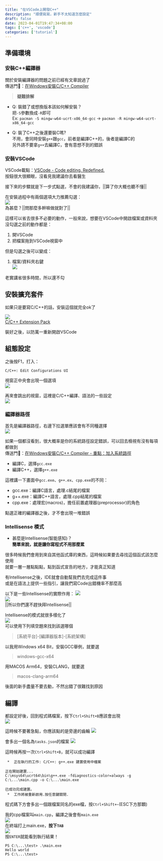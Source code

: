 ```yaml
---
title: "在VSCode上開發C++"
description: "順便寫寫，新手不太知道怎麼設定"
draft: false
date: 2023-04-01T19:47:34+08:00
tags: ['c++', 'vscode']
categories: ['tutorial']
---
```


## 準備環境

### 安裝C++編譯器

關於安裝編譯器的問題之前已經有文章說過了  
傳送門🚪：[在Windows安裝C/C++ Compiler](/p/在windows安裝c/c-compiler/)

> **疑難排解**

- Q: 裝錯了或想換版本該如何解安裝？  
把`-S`參數換成`-R`即可  
Ex: `pacman -S mingw-w64-ucrt-x86_64-gcc` -> `pacman -R mingw-w64-ucrt-x86_64-gcc`

- Q: 裝了C++之後還要裝C嗎?  
不用，會同時安裝`g++`跟`gcc`，前者是編譯C++的，後者是編譯C的  
另外請不要拿`g++`去編譯C，會有意想不到的錯誤  

### 安裝VSCode

VSCode載點：[VSCode - Code editing. Redefined.](https://code.visualstudio.com/)  
按鈕很大很顯眼，沒看見我建議你去看醫生  

接下來的步驟就是下一步式點選，不會的我建議你，||算了你大概也聽不懂||  

在安裝過程中有兩個選項大力推薦勾選：  
![](img/5.png)  
為甚麼？||問那麼多幹嘛做就對了||

這樣可以省去很多不必要的動作，一般來說，想要在VSCode中開啟檔案或資料夾  
沒勾選之前的動作都是：  
1. 開VSCode
2. 把檔案拖到VSCode視窗中

但是勾選之後可以變成：
1. 檔案/資料夾右鍵  
![](img/1.png)  

老實講省很多時間，所以還不勾

## 安裝擴充套件

如果只是要寫C/C++的話，安裝這個就完全ok了

![](https://ms-vscode.gallerycdn.vsassets.io/extensions/ms-vscode/cpptools-extension-pack/1.3.0/1662069439952/Microsoft.VisualStudio.Services.Icons.Default)  
[C/C++ Extension Pack](https://marketplace.visualstudio.com/items?itemName=ms-vscode.cpptools-extension-pack)

裝好之後，以防萬一重新開啟VSCode  

## 組態設定

之後按F1，打入：
```
C/C++: Edit Configurations UI
```

視窗正中央會出現一個選項  
![](img/2.png)

再來會跳出的視窗，這裡是C/C++編譯、語法的一些設定  
![](img/3.png)

### 編譯器路徑

首先是編譯器路徑，右邊下拉選單應該會有不同種選擇  
![](img/4.png)

如果一個都沒看到，很大概率是你的系統路徑設定錯誤，可以回去檢視有沒有每項都做到  
傳送門🚪：[在Windows安裝C/C++ Compiler - 重點：加入系統路徑](/p/%e5%9c%a8windows%e5%ae%89%e8%a3%9dc/c-compiler/#%E9%87%8D%E9%BB%9E%E5%8A%A0%E5%85%A5%E7%B3%BB%E7%B5%B1%E8%B7%AF%E5%BE%91)

- 編譯C，選擇`gcc.exe`
- 編譯C++，選擇`g++.exe`

這裡講一下畫面中`gcc.exe`、`g++.ex`、`cpp.exe`的不同：

- gcc.exe：編譯C語言，處理.c結尾的檔案
- g++.exe：編譯C++語言，處理.cpp結尾的檔案
- cpp.exe：處理宏(macros)，擔任前置處理器(preprocessor)的角色

點選正確的編譯器之後，才不會出現一堆錯誤

### Intellisense 模式

- 甚麼是Intellisense(智能感知)？  
**簡單來說，就是讓你寫程式不用那麼累**

很多時候我們會用到來自其他函式庫的東西，這時候如果要去尋找這個函式該怎麼使用  
就要一層一層點點點，點到函式宣告的地方，才能真正知道  

有Intellisense之後，IDE就會自動幫我們去完成這件事  
或是在語法上提供一些指引，讓我們寫Code出錯機率不那麼高  

以下是一些Intellisense的實際作用：
![](img/7.png)  
![](img/8.png)  
||所以你們還不趕快拜Intellisense||

Intellisense的模式就很多樣化了  
![](img/9.png)  
可以使用下列填空題來找到該選哪個  

> [系統平台]-[編譯器版本]-[系統架構]

以我用Windows x64 Bit，安裝GCC舉例，就要選

> windows-gcc-x64

用MACOS Arm64，安裝CLANG，就要選

> macos-clang-arm64

後面的新手盡量不要去動，不然出錯了很難找到原因

## 編譯

都設定好後，回到程式碼檔案，按下`Ctrl+Shift+B`應該會出現  
![](img/10.png)

這時候不要著急點，你應該點的是旁邊的齒輪
![](img/11.png)

會多出一個名為`tasks.json`的檔案
![](img/12.png)

這時候再按一次`Ctrl+Shift+B`，就可以成功編譯
```
 *  正在執行的工作: C/C++: g++.exe 建置使用中檔案 

正在開始建置...
C:\msys64\ucrt64\bin\g++.exe -fdiagnostics-color=always -g C:\...\main.cpp -o C:\...\main.exe

已成功完成建置。
 *  工作將被重新啟用.按任意鍵關閉.
```

程式碼下方會多出一個跟檔案同名的exe檔，按`Ctrl+Shift+~`(ESC下方那顆)

我的cpp檔案叫`main.cpp`，編譯之後會有`main.exe`  
![](img/13.png)  
在終端打上main.exe，**按下`TAB`**  
![](img/14.png)  
按`ENTER`就能看到執行結果！

```
PS C:\...\test> .\main.exe
Hello world
PS C:\...\test> 
```

